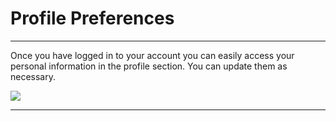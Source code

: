 # Profile Preferences

---

Once you have logged in to your account you can easily access your personal information in the profile section. You can update them as necessary.

![](https://lh5.googleusercontent.com/u8XmAT-eKvq08HGGH4Hh7VSNrnytSZy4Zx9TEw3OqXpCkvYs_Oy3-A_tjedKy8jxfbsXlE-VZ04jn54B_Lu8Bg-2zV4LIPD7gPd6w_yztzJXSk11R0HJuM2E4jqTyZJLhEmN0GJa)

---



